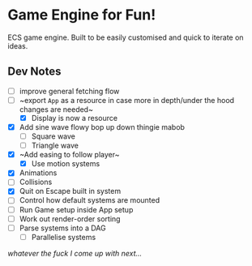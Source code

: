 # Game Engine for Fun!

ECS game engine. Built to be easily customised and quick to iterate on ideas.

## Dev Notes

- [ ] improve general fetching flow
- [ ] ~export `App` as a resource in case more in depth/under the hood changes are needed~
  - [x] Display is now a resource
- [x] Add sine wave flowy bop up down thingie mabob
  - [ ] Square wave
  - [ ] Triangle wave
- [x] ~Add easing to follow player~
  - [x] Use motion systems
- [x] Animations
- [ ] Collisions
- [x] Quit on Escape built in system
- [ ] Control how default systems are mounted
- [ ] Run Game setup inside App setup
- [ ] Work out render-order sorting
- [ ] Parse systems into a DAG
    - [ ] Parallelise systems

_whatever the fuck I come up with next..._
